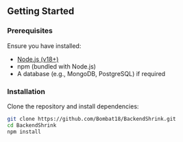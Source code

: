 ##  Getting Started

### Prerequisites

Ensure you have installed:
- [Node.js (v18+)](https://nodejs.org/)
- npm (bundled with Node.js)
- A database (e.g., MongoDB, PostgreSQL) if required

### Installation

Clone the repository and install dependencies:

```bash
git clone https://github.com/Bombat18/BackendShrink.git
cd BackendShrink
npm install
```
